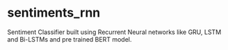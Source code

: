 # sentiments_rnn
Sentiment Classifier built using Recurrent Neural networks like GRU, LSTM and Bi-LSTMs and pre trained BERT model.
